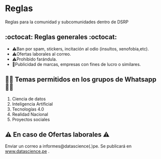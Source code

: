 # Reglas

Reglas para la comunidad y subcomunidades dentro de DSRP

## :octocat: Reglas generales :octocat:

- ⚠️Ban por spam, stickers, incitación al odio (insultos, xenofobia,etc).
- ⚠️Ofertas laborales al correo.
- ⚠️Prohibido farándula.
- 🚫Publicidad de marcas, empresas con fines de lucro o similares.

## 👩‍💻 Temas permitidos en los grupos de Whatsapp  👩‍💻

1. Ciencia de datos
2. Inteligencia Artificial
3. Tecnologías 4.0
4. Realidad Nacional
5. Proyectos sociales

## ⚠ En caso de Ofertas laborales ⚠

Enviar un correo a informes@datascience(.)pe. Se publicará en www.datascience.pe .
